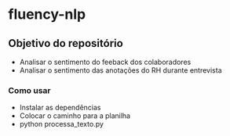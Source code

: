# fluency-nlp
## Objetivo do repositório
- Analisar o sentimento do feeback dos colaboradores
- Analisar o sentimento das anotações do RH durante entrevista

### Como usar
- Instalar as dependências
- Colocar o caminho para a planilha
- python processa_texto.py

